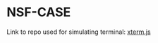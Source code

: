 # NSF-CASE

Link to repo used for simulating terminal: [xterm.js](https://github.com/xtermjs/xterm.js)